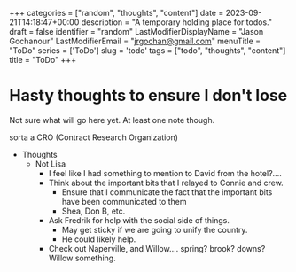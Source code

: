 +++
categories = ["random", "thoughts", "content"]
date = 2023-09-21T14:18:47+00:00
description = "A temporary holding place for todos."
draft = false
identifier = "random"
LastModifierDisplayName = "Jason Gochanour"
LastModifierEmail = "jrgochan@gmail.com"
menuTitle = "ToDo"
series = ['ToDo']
slug = 'todo'
tags = ["todo", "thoughts", "content"]
title = "ToDo"
+++

# Hasty thoughts to ensure I don't lose

Not sure what will go here yet. At least one note though.

sorta a CRO (Contract Research Organization)

- Thoughts
  - Not Lisa
    - I feel like I had something to mention to David from the hotel?....
    - Think about the important bits that I relayed to Connie and crew.
      - Ensure that I communicate the fact that the important bits have been communicated to them
      - Shea, Don B, etc.
    - Ask Fredrik for help with the social side of things.
      - May get sticky if we are going to unify the country.
      - He could likely help.
    - Check out Naperville, and Willow.... spring? brook? downs? Willow something.
